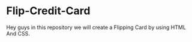 # Flip-Credit-Card
Hey guys in this repository we will create a Flipping Card by using HTML And CSS.
